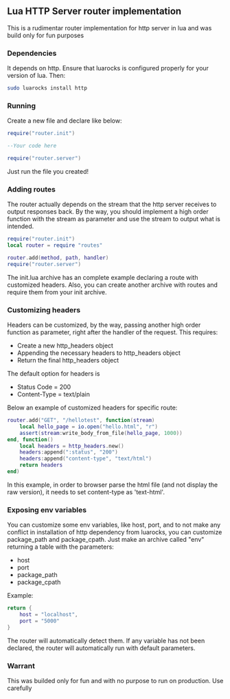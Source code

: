 ## Lua HTTP Server router implementation

This is a rudimentar router implementation for http server in lua and was build only for fun purposes

### Dependencies

It depends on http. Ensure that luarocks is configured properly for your version of lua. Then:

```bash
sudo luarocks install http
```
### Running

Create a new file and declare like below:

```lua
require("router.init")

--Your code here

require("router.server")
```

Just run the file you created!

### Adding routes

The router actually depends on the stream that the http server receives to output responses back. By the way, you should implement a high order function with the stream as parameter and use the stream to output what is intended.

```lua
require("router.init")
local router = require "routes"

router.add(method, path, handler)
require("router.server")
```

The init.lua archive has an complete example declaring a route with customized headers. Also, you can create another archive with routes and require them from your init archive.

### Customizing headers

Headers can be customized, by the way, passing another high order function as parameter, right after the handler of the request. This requires:

- Create a new http_headers object
- Appending the necessary headers to http_headers object
- Return the final http_headers object

The default option for headers is 

- Status Code = 200
- Content-Type = text/plain

Below an example of customized headers for specific route:

```lua
router.add("GET", "/hellotest", function(stream)
    local hello_page = io.open("hello.html", "r")
    assert(stream:write_body_from_file(hello_page, 1000))
end, function()
    local headers = http_headers.new()
    headers:append(":status", "200")
    headers:append("content-type", "text/html")
    return headers
end)
```
In this example, in order to browser parse the html file (and not display the raw version), it needs to set content-type as 'text-html'.

### Exposing env variables

You can customize some env variables, like host, port, and to not make any conflict in installation of http dependency from luarocks, you can customize package_path and package_cpath. Just make an archive called "env" returning a table with the parameters:

- host
- port
- package_path
- package_cpath

Example:

```lua
return {
    host = "localhost",
    port = "5000"
}
```

The router will automatically detect them. If any variable has not been declared, the router will automatically run with default parameters.

### Warrant

This was builded only for fun and with no purpose to run on production. Use carefully